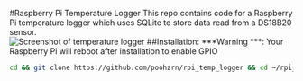 #Raspberry Pi Temperature Logger
This repo contains code for a Raspberry Pi temperature logger which uses SQLite to store data read from a DS18B20 sensor.  
![Screenshot of temperature logger](http://i.imgur.com/nAFKJ4M.png)
##Installation:
***Warning ***: Your Raspberry Pi will reboot after installation to enable GPIO 
```bash
cd && git clone https://github.com/poohzrn/rpi_temp_logger && cd ~/rpi_templogger && ./install.sh 
```
